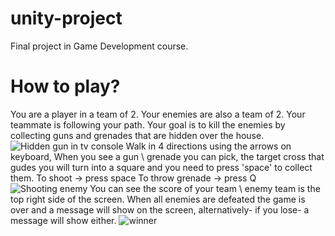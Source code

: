 # unity-project
Final project in Game Development course.

# How to play?
You are a player in a team of 2. Your enemies are also a team of 2.
Your teammate is following your path.
Your goal is to kill the enemies by collecting guns and grenades that are hidden over the house.
![Hidden gun in tv console](/../../../../github/portfolio/blob/main/client/src/pages/images/game4.png)
Walk in 4 directions using the arrows on keyboard,
When you see a gun \ grenade you can pick, the target cross that gudes you will turn into a square and you need to press 'space' to collect them.
To shoot -> press space
To throw grenade -> press Q
![Shooting enemy](/client/src/pages/images/game8.png)
You can see the score of your team \ enemy team is the top right side of the screen.
When all enemies are defeated the game is over and a message will show on the screen, alternatively- if you lose- a message will show either.
![winner](/client/src/pages/images/game9.png)
